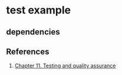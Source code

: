 # test example

## dependencies

## References

1. [Chapter 11. Testing and quality assurance](https://book.realworldhaskell.org/read/testing-and-quality-assurance.html)
